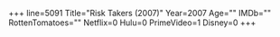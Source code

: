 +++
line=5091
Title="Risk Takers (2007)"
Year=2007
Age=""
IMDb=""
RottenTomatoes=""
Netflix=0
Hulu=0
PrimeVideo=1
Disney=0
+++

